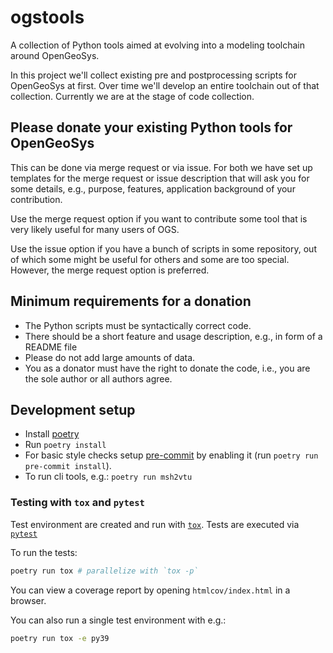 # ogstools

A collection of Python tools aimed at evolving into a modeling toolchain around OpenGeoSys.

In this project we'll collect existing pre and postprocessing scripts for
OpenGeoSys at first. Over time we'll develop an entire toolchain out of that
collection. Currently we are at the stage of code collection.

## Please donate your existing Python tools for OpenGeoSys

This can be done via merge request or via issue. For both we have set up
templates for the merge request or issue description that will ask you for some
details, e.g., purpose, features, application background of your contribution.

Use the merge request option if you want to contribute some tool that is very
likely useful for many users of OGS.

Use the issue option if you have a bunch of scripts in some repository, out of
which some might be useful for others and some are too special. However, the
merge request option is preferred.

## Minimum requirements for a donation

* The Python scripts must be syntactically correct code.
* There should be a short feature and usage description, e.g., in form of a README file
* Please do not add large amounts of data.
* You as a donator must have the right to donate the code, i.e., you are the
  sole author or all authors agree.

## Development setup

* Install [poetry](https://python-poetry.org/docs/#installation)
* Run `poetry install`
* For basic style checks setup [pre-commit](https://pre-commit.com) by enabling it (run
  `poetry run pre-commit install`).
* To run cli tools, e.g.: `poetry run msh2vtu`

### Testing with `tox` and `pytest`

Test environment are created and run with [`tox`](https://tox.wiki).
Tests are executed via [`pytest`](https://docs.pytest.org/en/7.2.x/)

To run the tests:

```bash
poetry run tox # parallelize with `tox -p`
```

You can view a coverage report by opening `htmlcov/index.html` in a browser.

You can also run a single test environment with e.g.:

```bash
poetry run tox -e py39
```
